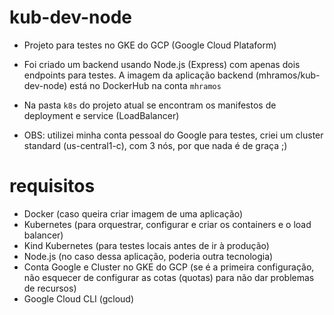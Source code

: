 # kub-dev-node

- Projeto para testes no GKE do GCP (Google Cloud Plataform)
- Foi criado um backend usando Node.js (Express) com apenas dois endpoints para testes. A imagem da aplicação backend (mhramos/kub-dev-node) está no DockerHub na conta ```mhramos```
- Na pasta ```k8s``` do projeto atual se encontram os manifestos de deployment e service (LoadBalancer)

- OBS: utilizei minha conta pessoal do Google para testes, criei um cluster standard (us-central1-c), com 3 nós, por que nada é de graça ;)

# requisitos

- Docker (caso queira criar imagem de uma aplicação)
- Kubernetes (para orquestrar, configurar e criar os containers e o load balancer)
- Kind Kubernetes (para testes locais antes de ir à produção)
- Node.js (no caso dessa aplicação, poderia outra tecnologia)
- Conta Google e Cluster no GKE do GCP (se é a primeira configuração, não esquecer de configurar as cotas (quotas) para não dar problemas de recursos)
- Google Cloud CLI (gcloud)